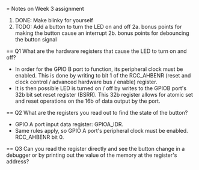 = Notes on Week 3 assignment

1. DONE: Make blinky for yourself 
2. TODO: Add a button to turn the LED on and off
2a. bonus points for making the button cause an interrupt
2b. bonus points for debouncing the button signal

== Q1 What are the hardware registers that cause the LED to turn on and off? 

* In order for the GPIO B port to function, its peripheral clock must be enabled. This is done by writing to bit 1 of the RCC_AHBENR (reset and clock control / advanced hardware bus / enable) register.
* It is then possible LED is turned on / off by writes to the GPIOB port's 32b bit set reset register (BSRR). This 32b register allows for atomic set and reset operations on the 16b of data output by the port.

== Q2 What are the registers you read out to find the state of the button? 

* GPIO A port input data register: GPIOA_IDR.
* Same rules apply, so GPIO A port's peripheral clock must be enabled. RCC_AHBENR bit 0.

== Q3 Can you read the register directly and see the button change in a debugger or by printing out the value of the memory at the register's address?


